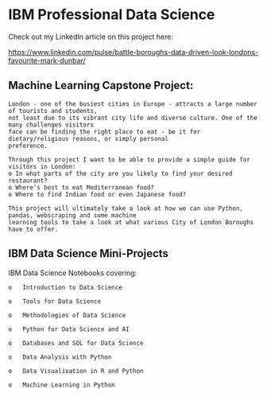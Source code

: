 # IBM Professional Data Science

Check out my LinkedIn article on this project here:

https://www.linkedin.com/pulse/battle-boroughs-data-driven-look-londons-favourite-mark-dunbar/

## Machine Learning Capstone Project:
    London - one of the busiest cities in Europe - attracts a large number of tourists and students, 
    not least due to its vibrant city life and diverse culture. One of the many challenges visitors 
    face can be finding the right place to eat - be it for dietary/religious reasons, or simply personal 
    preference.

    Through this project I want to be able to provide a simple guide for visitors in London: 
    o In what parts of the city are you likely to find your desired restaurant? 
    o Where's best to eat Mediterranean food? 
    o Where to find Indian food or even Japanese food? 

    This project will ultimately take a look at how we can use Python, pandas, webscraping and some machine 
    learning tools to take a look at what various City of London Boroughs have to offer.

## IBM Data Science Mini-Projects
IBM Data Science Notebooks covering:

    o	Introduction to Data Science

    o	Tools for Data Science

    o	Methodologies of Data Science

    o	Python for Data Science and AI

    o	Databases and SQL for Data Science

    o	Data Analysis with Python

    o	Data Visualisation in R and Python

    o	Machine Learning in Python

